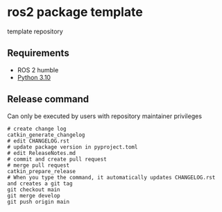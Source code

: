# ros2 package template

template repository

## Requirements

- ROS 2 humble
- [Python 3.10](https://www.python.org/)

## Release command

Can only be executed by users with repository maintainer privileges

```shell
# create change log
catkin_generate_changelog
# edit CHANGELOG.rst
# update package version in pyproject.toml
# edit ReleaseNotes.md
# commit and create pull request
# merge pull request
catkin_prepare_release
# When you type the command, it automatically updates CHANGELOG.rst and creates a git tag
git checkout main
git merge develop
git push origin main
```
